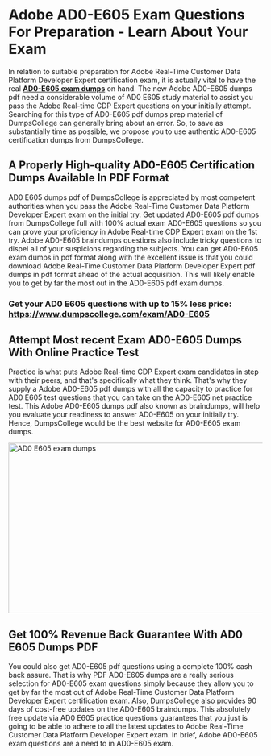 <h1><strong>Adobe AD0-E605 Exam Questions For Preparation - Learn About Your Exam</strong></h1>
<p>In relation to suitable preparation for Adobe Real-Time Customer Data Platform Developer Expert certification exam, it is actually vital to have the real <strong><a href="https://www.dumpscollege.com/exam/AD0-E605">AD0-E605 exam dumps</a></strong> on hand. The new Adobe AD0-E605 dumps pdf need a considerable volume of AD0 E605 study material to assist you pass the Adobe Real-time CDP Expert questions on your initially attempt. Searching for this type of AD0-E605 pdf dumps prep material of DumpsCollege can generally bring about an error. So, to save as substantially time as possible, we propose you to use authentic AD0-E605 certification dumps from DumpsCollege.</p>
<h2><strong>A Properly High-quality AD0-E605 Certification Dumps Available In PDF Format</strong></h2>
<p>AD0 E605 dumps pdf of DumpsCollege is appreciated by most competent authorities when you pass the Adobe Real-Time Customer Data Platform Developer Expert exam on the initial try. Get updated AD0-E605 pdf dumps from DumpsCollege full with 100% actual exam AD0-E605 questions so you can prove your proficiency in Adobe Real-time CDP Expert exam on the 1st try. Adobe AD0-E605 braindumps questions also include tricky questions to dispel all of your suspicions regarding the subjects. You can get AD0-E605 exam dumps in pdf format along with the excellent issue is that you could download Adobe Real-Time Customer Data Platform Developer Expert pdf dumps in pdf format ahead of the actual acquisition. This will likely enable you to get by far the most out in the AD0-E605 pdf exam dumps.</p>

<h3><strong>Get your AD0 E605 questions with up to 15% less price: <a href="https://www.dumpscollege.com/exam/AD0-E605">https://www.dumpscollege.com/exam/AD0-E605</a></strong></h3>

<h2><strong>Attempt Most recent Exam AD0-E605 Du</strong><strong>mps With Online Practice Test</strong></h2>
<p>Practice is what puts Adobe Real-time CDP Expert exam candidates in step with their peers, and that's specifically what they think. That's why they supply a Adobe AD0-E605 pdf dumps with all the capacity to practice for AD0 E605 test questions that you can take on the AD0-E605 net practice test. This Adobe AD0-E605 dumps pdf also known as braindumps, will help you evaluate your readiness to answer AD0-E605 on your initially try. Hence, DumpsCollege would be the best website for AD0-E605 exam dumps.</p>

<p><a href="https://www.dumpscollege.com/exam/AD0-E605"><img src="https://i.ibb.co/Z6g3Ctr/Dumps-College.png" alt="AD0 E605 exam dumps" width="600" height="338" /></a></p>
<h2><strong>Get 100% Revenue Back Guarantee With AD0 E605 Dumps PDF</strong></h2>
<p>You could also get AD0-E605 pdf questions using a complete 100% cash back assure. That is why PDF AD0-E605 dumps are a really serious selection for AD0-E605 exam questions simply because they allow you to get by far the most out of Adobe Real-Time Customer Data Platform Developer Expert certification exam. Also, DumpsCollege also provides 90 days of cost-free updates on the AD0-E605 braindumps. This absolutely free update via AD0 E605 practice questions guarantees that you just is going to be able to adhere to all the latest updates to Adobe Real-Time Customer Data Platform Developer Expert exam. In brief, Adobe AD0-E605 exam questions are a need to in AD0-E605 exam.</p>
